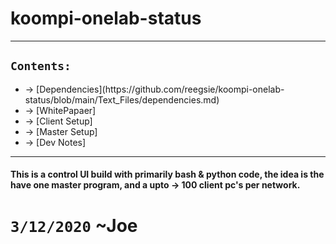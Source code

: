 # koompi-onelab-status

---

## ```Contents:```

<ul>
  <li> -> [Dependencies](https://github.com/reegsie/koompi-onelab-status/blob/main/Text_Files/dependencies.md) </li>
  <li> -> [WhitePapaer] </li>
  <li> -> [Client Setup] </li>
  <li> -> [Master Setup] </li>
  <li> -> [Dev Notes] </li>
</ul>

---


#### This is a control UI build with primarily bash & python code, the idea is the have one master program, and a upto -> 100 client pc's per network. 

# ```3/12/2020``` ~Joe


